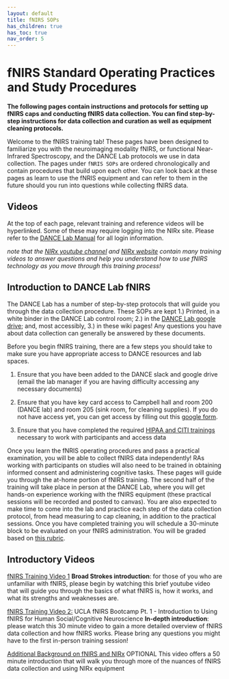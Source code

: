 ```yaml
---
layout: default
title: fNIRS SOPs
has_children: true
has_toc: true
nav_order: 5
---
```


# fNIRS Standard Operating Practices and Study Procedures

**The following pages contain instructions and protocols for setting up fNIRS caps and conducting fNIRS data collection. You can find step-by-step instructions for data collection and curation as well as equipment cleaning protocols.**

Welcome to the fNIRS training tab! These pages have been designed to familiarize you with the neuroimaging modality fNIRS, or functional Near-Infrared Spectroscopy, and the DANCE Lab protocols we use in data collection. The pages under `fNRIS SOPs` are ordered chronologically and contain procedures that build upon each other. You can look back at these pages as learn to use the fNRIS equipment and can refer to them in the future should you run into questions while collecting fNIRS data.

## Videos

At the top of each page, relevant training and reference videos will be hyperlinked. Some of these may require logging into the NIRx site. Please refer to the [DANCE Lab Manual](https://docs.google.com/document/d/1xI9PL6pvZ1jMR5U3Ry8z02KZRqNvFsKIBbI4vnMuDKY/edit?tab=t.0#heading=h.74tq45l90tk1) for all login information.

*note that the [NIRx youtube channel](https://www.youtube.com/@NIRxMedicalTechnologies/videos) and [NIRx website](https://nirx.net/) contain many training videos to answer questions and help you understand how to use fNIRS technology as you move through this training process!* 

## Introduction to DANCE Lab fNIRS

The DANCE Lab has a number of step-by-step protocols that will guide you through the data collection procedure. These SOPs are kept 1.) Printed, in a white binder in the DANCE Lab control room; 2.) in the [DANCE Lab google drive](https://drive.google.com/drive/folders/1bJeYDBXjKn9TenocR24nVK_wIFZWcl4K?ths=true); and, most accessibly, 3.) in these wiki pages! Any questions you have about data collection can generally be answered by these documents. 


Before you begin fNIRS training, there are a few steps you should take to make sure you have appropriate access to DANCE resources and lab spaces. 

1. Ensure that you have been added to the DANCE slack and google drive (email the lab manager if you are having difficulty accessing any necessary documents) 

2. Ensure that you have key card access to Campbell hall and room 200 (DANCE lab) and room 205 (sink room, for cleaning supplies). If you do not have access yet, you can get access by filling out this [google form](https://z.umn.edu/ICDaccess). 

3. Ensure that you have completed the required [HIPAA and CITI trainings](https://dance-lab.github.io/DANCE-Management/docs/undergrad_ras/onboarding/) necessary to work with participants and access data


Once you learn the fNRIS operating procedures and pass a practical examination, you will be able to collect fNIRS data independently! RAs working with participants on studies will also need to be trained in obtaining informed consent and administering cognitive tasks. These pages will guide you through the at-home portion of fNIRS training. The second half of the training will take place in person at the DANCE Lab, where you will get hands-on experience working with the fNIRS equipment (these practical sessions will be recorded and posted to canvas). You are also expected to make time to come into the lab and practice each step of the data collection protocol, from head measuring to cap cleaning, in addition to the practical sessions. Once you have completed training you will schedule a 30-minute block to be evaluated on your fNIRS administration. You will be graded based on [this rubric](https://docs.google.com/document/d/1pkP81NdA28miadirNdQlSYtA4JvxsitJlXVzzJpVgFM/edit?usp=sharing). 

## Introductory Videos

[fNIRS Training Video 1](https://www.youtube.com/watch?v=y_mTFjNN5dc)
**Broad Strokes introduction**: for those of you who are unfamiliar with fNIRS, please begin by watching this brief youtube video that will guide you through the basics of what fNIRS is, how it works, and what its strengths and weaknesses are.

 

[fNIRS Training Video 2:](https://www.youtube.com/watch?v=TEMNe5ROsw4) UCLA fNIRS Bootcamp Pt. 1 - Introduction to Using fNIRS for Human Social/Cognitive Neuroscience
**In-depth introduction**: please watch this 30 minute video to gain a more detailed overview of fNIRS data collection and how fNIRS works. Please bring any questions you might have to the first in-person training session!

 

[Additional Background on fNIRS and NIRx](https://www.youtube.com/watch?v=KtibfRpV1gI)
OPTIONAL This video offers a 50 minute introduction that will walk you through more of the nuances of fNIRS data collection and using NIRx equipment